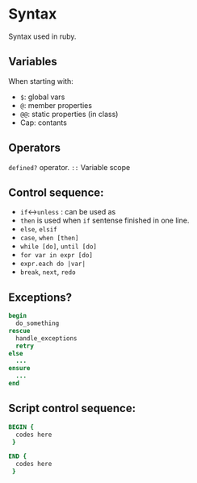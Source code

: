 # Syntax
Syntax used in ruby.
 
## Variables
When starting with:
  - `$`: global vars
  - `@`: member properties
  - `@@`: static properties (in class)
  - Cap: contants
  
## Operators
 
 `defined?` operator.
 `::` Variable scope
 
## Control sequence:
 - `if`<->`unless` : can be used as
 - `then` is used when `if` sentense finished in one line.
 - `else`, `elsif`
 - `case`, `when [then]`
 - `while [do]`, `until [do]`
 - `for var in expr [do]`
 - `expr.each do |var|`
 - `break`, `next`, `redo`
 
## Exceptions?
```ruby
begin
  do_something
rescue
  handle_exceptions
  retry
else
  ...
ensure
  ...
end
```
 
## Script control sequence:
```ruby
BEGIN {
  codes here
 }

END {
  codes here
 }
```
